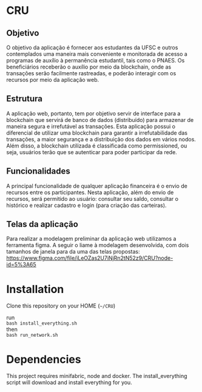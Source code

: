 # CRU
## Objetivo
O objetivo da aplicação é fornecer aos estudantes da UFSC e outros contemplados uma maneira mais conveniente e monitorada de acesso a programas de auxílio à permanência estudantil, tais como o PNAES. Os beneficiários receberão o auxílio por meio da blockchain, onde as transações serão facilmente rastreadas, e poderão interagir com os recursos por meio da aplicação web.
## Estrutura
A aplicação web, portanto, tem por objetivo servir de interface para a blockchain que servirá de banco de dados (distribuído) para armazenar de maneira segura e irrefutável as transações. Esta aplicação possui o diferencial de utilizar uma blockchain para garantir a irrefutabilidade das transações, a maior segurança e a distribuição dos dados em vários nodos. Além disso, a blockchain utilizada é classificada como permissioned, ou seja, usuários terão que se autenticar para poder participar da rede.
## Funcionalidades
A principal funcionalidade de qualquer aplicação financeira é o envio de recursos entre os participantes. Nesta aplicação, além do envio de recursos, será permitido ao usuário: consultar seu saldo, consultar o histórico e realizar cadastro e login (para criação das carteiras).

## Telas da aplicação
Para realizar a modelagem preliminar da aplicação web utilizamos a ferramenta figma. A seguir o liame à modelagem desenvolvida, com dois tamanhos de janela para da uma das telas propostas: https://www.figma.com/file/iLeOZas2U7iNjRn2tN52z9/CRU?node-id=5%3A65


# Installation
Clone this repository on your HOME (```~/CRU```)


run <br>
    `bash install_everything.sh` <br>
then <br>
    `bash run_network.sh` <br>

# Dependencies
This project requires minifabric, node and docker. The install_everything script will download and install everything for you.